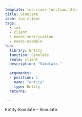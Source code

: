 ```yaml
---
template: lua-class-function.html
title: Simulate
icon: lua-client
tags:
  - lua
  - client
  - needs-verification
  - needs-example
lua:
  library: Entity
  function: Simulate
  realm: client
  description: "Simulate."
  
  arguments:
  - position: 1
    name: "entity"
    type: Entity
  returns:
    
---
```


<div class="lua__search__keywords">
Entity:Simulate &#x2013; Simulate.
</div>
